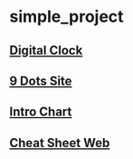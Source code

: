 # simple_project

## [Digital Clock](https://hyungjinhan.github.io/simple_project/clock_effect/index.html)

## [9 Dots Site](https://hyungjinhan.github.io/simple_project/dots_menu/index.html)

## [Intro Chart](https://hyungjinhan.github.io/simple_project/intro_chart/intro.html)

## [Cheat Sheet Web](https://hyungjinhan.github.io/simple_project/cheat_sheet/index.html)
